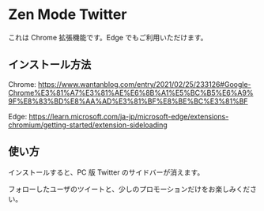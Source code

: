 # Zen Mode Twitter

これは Chrome 拡張機能です。Edge でもご利用いただけます。

## インストール方法

Chrome: https://www.wantanblog.com/entry/2021/02/25/233126#Google-Chrome%E3%81%A7%E3%81%AE%E6%8B%A1%E5%BC%B5%E6%A9%9F%E8%83%BD%E8%AA%AD%E3%81%BF%E8%BE%BC%E3%81%BF

Edge: https://learn.microsoft.com/ja-jp/microsoft-edge/extensions-chromium/getting-started/extension-sideloading

## 使い方

インストールすると、PC 版 Twitter のサイドバーが消えます。

フォローしたユーザのツイートと、少しのプロモーションだけをお楽しみください。
